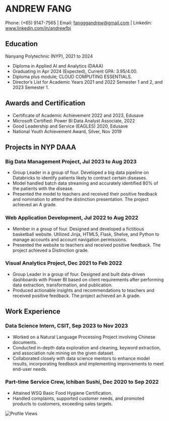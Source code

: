 # ANDREW FANG
Phone: (+65) 9147-7565 | Email: fangggandrew@gmail.com | Linkedin: www.linkedin.com/in/andrewfbj

## Education
Nanyang Polytechnic (NYP), 2021 to 2024
- Diploma in Applied AI and Analytics (DAAA)
- Graduating in Apr 2024 (Expected), Current GPA: 3.95/4.00.
- Diploma plus module; CLOUD COMPUTING ESSENTIALS.
- Director’s List for Academic Years 2021 and 2022 Semester 1 and 2, and 2023 Semester 1.

## Awards and Certification
- Certificate of Academic Achievement 2022 and 2023, Edusave
- Microsoft Certified: Power BI Data Analyst Associate, 2022
- Good Leadership and Service (EAGLES) 2020, Edusave
- National Youth Achievement Award, Silver, Nov 2019 

## Projects in NYP DAAA

### Big Data Management Project, Jul 2023 to Aug 2023
-	Group Leader in a group of four. Developed a big data pipeline on Databricks to identify patients likely to contract certain diseases.
-	Model handled batch data streaming and accurately identified 80% of the patients with the disease.
-	Presented the model to teachers and received their positive feedback and nomination to attend the distinction presentation. The project achieved an A grade.

### Web Application Development, Jul 2022 to Aug 2022
-	Member in a group of four. Designed and developed a fictitious basketball website. Utilized Jinja, HTML5, Flask, Shelve, and Python to manage accounts and account navigation permissions.
-	Presented the website to teachers and received positive feedback. The project achieved a Distinction grade.

### Visual Analytics Project, Dec 2021 to Feb 2022
-	Group Leader in a group of four. Designed and built data-driven dashboards with Power BI based on client requirements after performing data extraction, transformation, and publication. 
-	Produced actionable insights and recommendations to teachers and received positive feedback. The project achieved an A grade.

## Work Experience

### Data Science Intern, CSIT, Sep 2023 to Nov 2023
-	Worked on a Natural Language Processing Project involving Chinese documents.
-	Conducted in-depth data exploration and cleaning, keyword extraction, and association rule mining on the given dataset.
-	Collaborated closely with data science mentors to enhance model results, incorporating feedback and implementing improvements to meet end-user needs.

### Part-time Service Crew, Ichiban Sushi, Dec 2020 to Sep 2022
-	Attained WSQ Basic Food Hygiene Certification.
-	Handled complaints, supported customer needs, and promoted products to customers, exceeding sales targets.

<p align="left"> <img src="https://komarev.com/ghpvc/?username=zxiang1121&label=Profile%20views&color=0e75b6&style=flat" alt="Profile Views" /> </p>
